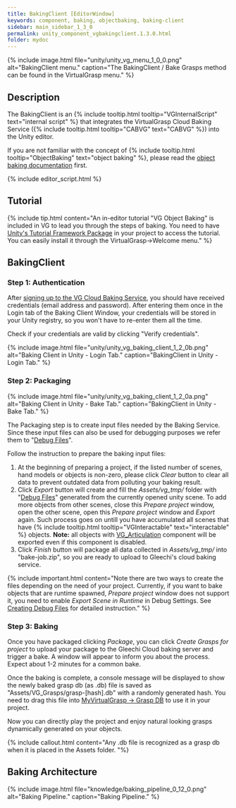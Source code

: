 ```yaml
---
title: BakingClient [EditorWindow]
keywords: component, baking, objectbaking, baking-client
sidebar: main_sidebar_1_3_0
permalink: unity_component_vgbakingclient.1.3.0.html
folder: mydoc
---
```


{% include image.html file="unity/unity_vg_menu_1_0_0.png" alt="BakingClient menu." caption="The BakingClient / Bake Grasps method can be found in the VirtualGrasp menu." %}

## Description

The BakingClient is an {% include tooltip.html tooltip="VGInternalScript" text="internal script" %} that integrates the VirtualGrasp Cloud Baking Service ({% include tooltip.html tooltip="CABVG" text="CABVG" %}) into the Unity editor. 

If you are not familiar with the concept of {% include tooltip.html tooltip="ObjectBaking" text="object baking" %}, please read the [object baking documentation](object_baking.1.3.0.html) first.

{% include editor_script.html %}

## Tutorial

{% include tip.html content="An in-editor tutorial \"VG Object Baking\" is included in VG to lead you through the steps of baking. You need to have [Unity's Tutorial Framework Package](https://docs.unity3d.com/Packages/com.unity.learn.iet-framework@3.1/manual/index.html) in your project to access the tutorial. You can easily install it through the VirtualGrasp->Welcome menu." %}

## BakingClient

<!--{% include warning.html content="CABVG is currently ongoing maintenance and an upgrade to version 2.0. It is therefore not available and the documentation below deprecated." %}-->

### Step 1: Authentication

After [signing up to the VG Cloud Baking Service](https://www.virtualgrasp.com/download), you should have received credentials (email address and password). After entering them once in the Login tab of the Baking Client Window, your credentials will be stored in your Unity registry, so you won't have to re-enter them all the time.

Check if your credentials are valid by clicking "Verify credentials".

{% include image.html file="unity/unity_vg_baking_client_1_2_0b.png" alt="Baking Client in Unity - Login Tab." caption="BakingClient in Unity - Login Tab." %}

### Step 2: Packaging

{% include image.html file="unity/unity_vg_baking_client_1_2_0a.png" alt="Baking Client in Unity - Bake Tab." caption="BakingClient in Unity - Bake Tab." %}

The Packaging step is to create input files needed by the Baking Service. Since these input files can also be used for debugging purposes we refer them to "[Debug Files](debug_files.1.3.0.html#debug-files-content)". 

Follow the instruction to prepare the baking input files:
1. At the beginning of preparing a project, if the listed number of scenes, hand models or objects is non-zero, please click _Clear_ button to clear all data to prevent outdated data from polluting your baking result. 
2. Click _Export_ button will create and fill the _Assets/vg_tmp/_ folder with "[Debug Files](debug_files.1.3.0.html#debug-files-content)" generated from the currently opened unity scene. To add more objects from other scenes, close this _Prepare project_ window, open the other scene, open this _Prepare project_ window and _Export_ again. Such process goes on untill you have accumulated all scenes that have {% include tooltip.html tooltip="VGInteractable" text="interactable" %} objects. **Note:** all objects with [VG_Articulation](unity_component_vgarticulation.1.3.0.html) component will be exported even if this component is disabled.
3. Click _Finish_ button will package all data collected in _Assets/vg_tmp/_ into "bake-job.zip", so you are ready to upload to Gleechi's cloud baking service. 

{% include important.html content="Note there are two ways to create the files depending on the need of your project. Currently, if you want to bake objects that are runtime spawned, _Prepare project_ window does not support it, you need to enable _Export Scene in Runtime_ in Debug Settings. See [Creating Debug Files](debug_files.1.3.0.html#creating-debug-files) for detailed instruction." %}

### Step 3: Baking

Once you have packaged clicking _Package_, you can click _Create Grasps for project_ to upload your package to the Gleechi Cloud baking server and trigger a bake. 
A window will appear to inform you about the process. Expect about 1-2 minutes for a common bake. 

Once the baking is complete, a console message will be displayed to show the newly baked grasp db (as .db) file is saved as "Assets/VG_Grasps/grasp-[hash].db" with a randomly generated hash. You need to drag this file into [MyVirtualGrasp -> Grasp DB](unity_component_myvirtualgrasp.1.3.0.html#grasp-db) to use it in your project.

Now you can directly play the project and enjoy natural looking grasps dynamically generated on your objects.

{% include callout.html content="Any .db file is recognized as a grasp db when it is placed in the Assets folder. "%}

## Baking Architecture

{% include image.html file="knowledge/baking_pipeline_0_12_0.png" alt="Baking Pipeline." caption="Baking Pipeline." %}
